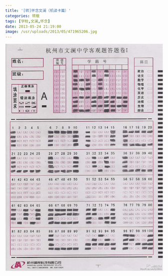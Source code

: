 ```yaml
---
title: '[转]怀念文澜（机读卡篇）'
categories: 转载
tags: [学校,文澜,怀念]
date: 2013-05-24 21:19:00
image: /usr/uploads/2013/05/471965206.jpg
---
```

![机读卡](../../../../usr/uploads/2013/05/471965206.jpg)
